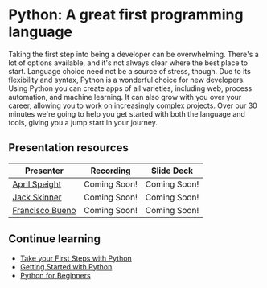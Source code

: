# Python: A great first programming language

Taking the first step into being a developer can be overwhelming. There's a lot of options available, and it's not always clear where the best place to start. Language choice need not be a source of stress, though. Due to its flexibility and syntax, Python is a wonderful choice for new developers. Using Python you can create apps of all varieties, including web, process automation, and machine learning. It can also grow with you over your career, allowing you to work on increasingly complex projects. Over our 30 minutes we're going to help you get started with both the language and tools, giving you a jump start in your journey.

## Presentation resources

| Presenter | Recording | Slide Deck |
| - | - | - |
| [April Speight](https://twitter.com/vogueandcode) | Coming Soon! | Coming Soon! |
| [Jack Skinner](https://twitter.com/developerjack) | Coming Soon! | Coming Soon! |
| [Francisco Bueno](https://github.com/fjbueno) | Coming Soon! | Coming Soon! |

## Continue learning

- [Take your First Steps with Python](https://docs.microsoft.com/learn/paths/python-first-steps/?WT.mc_id=ignite2020_techseries)
- [Getting Started with Python](https://github.com/microsoft/c9-python-getting-started)
- [Python for Beginners](https://channel9.msdn.com/Series/Intro-to-Python-Development?WT.mc_id=python-c9-niner)